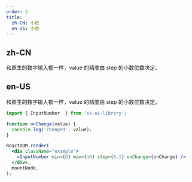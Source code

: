 ```yaml
---
order: 2
title:
  zh-CN: 小数
  en-US: 小数
---
```


## zh-CN

和原生的数字输入框一样，value 的精度由 step 的小数位数决定。

## en-US

和原生的数字输入框一样，value 的精度由 step 的小数位数决定。

```jsx
import { InputNumber  } from 'ss-ui-library';

function onChange(value) {
  console.log('changed', value);
}

ReactDOM.render(
  <div className="example">
    <InputNumber min={0} max={10} step={0.1} onChange={onChange} />
  </div>,
  mountNode,
);
```
